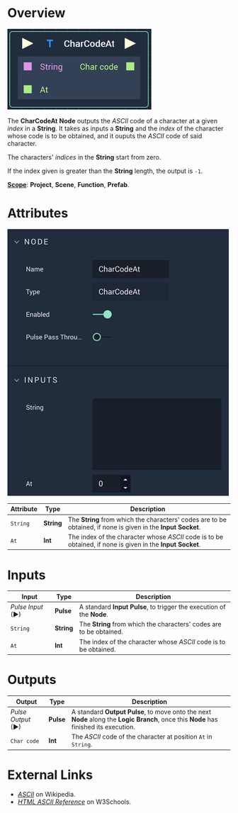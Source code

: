 # Overview

![The CharCodeAt Node.](../../.gitbook/assets/charcodeatnode.png)

The **CharCodeAt** **Node** outputs the _ASCII_ code of a character at a given *index* in a **String**. It takes as inputs a **String** and the *index* of the character whose code is to be obtained, and it ouputs the _ASCII_ code of said character.

The characters' *indices* in the **String** start from zero.

If the index given is greater than the **String** length, the output is `-1`.

[**Scope**](../overview.md#scopes): **Project**, **Scene**, **Function**, **Prefab**.

# Attributes

![The CharCodeAt Node Attributes.](../../.gitbook/assets/charcodeatattributes.png)

|Attribute|Type|Description|
|---|---|---|
| `String` | **String** | The **String** from which the characters' codes are to be obtained, if none is given in the **Input Socket**.  |
| `At` | **Int** | The index of the character whose _ASCII_ code is to be obtained, if none is given in the **Input Socket**.  |

# Inputs

|Input|Type|Description|
|---|---|---|
|*Pulse Input* (►)|**Pulse**|A standard **Input Pulse**, to trigger the execution of the **Node**.|
| `String` | **String** | The **String** from which the characters' codes are to be obtained. |
| `At` | **Int** | The index of the character whose _ASCII_ code is to be obtained. |

# Outputs

|Output|Type|Description|
|---|---|---|
|*Pulse Output* (►)|**Pulse**|A standard **Output Pulse**, to move onto the next **Node** along the **Logic Branch**, once this **Node** has finished its execution.|
| `Char code` | **Int** | The _ASCII_ code of the character at position `At` in `String`.  |


# External Links

* [_ASCII_](https://en.wikipedia.org/wiki/ASCII) on Wikipedia.
* [_HTML ASCII Reference_](https://www.w3schools.com/charsets/ref_html_ascii.asp) on W3Schools.